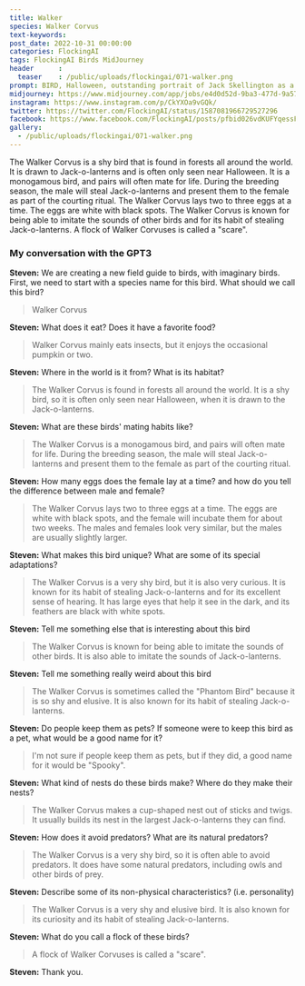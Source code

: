 ```yaml
---
title: Walker
species: Walker Corvus
text-keywords: 
post_date: 2022-10-31 00:00:00
categories: FlockingAI
tags: FlockingAI Birds MidJourney 
header      :
  teaser    : /public/uploads/flockingai/071-walker.png
prompt: BIRD, Halloween, outstanding portrait of Jack Skellington as a BIRD, from Nightmare Before Christmas, played by Slenderman in a forest, Claymation, jack o lanterns, by artgerm and RHADS, hyper realistic, portrait, cinematic, soft studio lighting, ultra realistic, photorealistic, octane render, unreal engine, hyper detailed, volumetric lighting, hdr, octane render, fantasy, horror, 4k, 8K
midjourney: https://www.midjourney.com/app/jobs/e4d0d52d-9ba3-477d-9a57-78454da4f772
instagram: https://www.instagram.com/p/CkYXOa9vGQk/
twitter: https://twitter.com/FlockingAI/status/1587081966729527296
facebook: https://www.facebook.com/FlockingAI/posts/pfbid026vdKUFYqessFyberMyh8bYnNhv1nthwEpxpPBW1DnANP3YfmJ82awMuycNnrk8mul
gallery: 
  - /public/uploads/flockingai/071-walker.png
---
```


The Walker Corvus is a shy bird that is found in forests all around the world. It is drawn to Jack-o-lanterns and is often only seen near Halloween. It is a monogamous bird, and pairs will often mate for life. During the breeding season, the male will steal Jack-o-lanterns and present them to the female as part of the courting ritual. The Walker Corvus lays two to three eggs at a time. The eggs are white with black spots. The Walker Corvus is known for being able to imitate the sounds of other birds and for its habit of stealing Jack-o-lanterns. A flock of Walker Corvuses is called a "scare".

### My conversation with the GPT3

**Steven:** We are creating a new field guide to birds, with imaginary birds. First, we need to start with a species name for this bird. What should we call this bird?

> Walker Corvus

**Steven:** What does it eat? Does it have a favorite food?

> Walker Corvus mainly eats insects, but it enjoys the occasional pumpkin or two.

**Steven:** Where in the world is it from? What is its habitat?

> The Walker Corvus is found in forests all around the world. It is a shy bird, so it is often only seen near Halloween, when it is drawn to the Jack-o-lanterns.

**Steven:** What are these birds' mating habits like?

> The Walker Corvus is a monogamous bird, and pairs will often mate for life. During the breeding season, the male will steal Jack-o-lanterns and present them to the female as part of the courting ritual.

**Steven:** How many eggs does the female lay at a time? and how do you tell the difference between male and female?

> The Walker Corvus lays two to three eggs at a time. The eggs are white with black spots, and the female will incubate them for about two weeks. The males and females look very similar, but the males are usually slightly larger.

**Steven:** What makes this bird unique? What are some of its special adaptations?

> The Walker Corvus is a very shy bird, but it is also very curious. It is known for its habit of stealing Jack-o-lanterns and for its excellent sense of hearing. It has large eyes that help it see in the dark, and its feathers are black with white spots.

**Steven:** Tell me something else that is interesting about this bird

> The Walker Corvus is known for being able to imitate the sounds of other birds. It is also able to imitate the sounds of Jack-o-lanterns.

**Steven:** Tell me something really weird about this bird

> The Walker Corvus is sometimes called the "Phantom Bird" because it is so shy and elusive. It is also known for its habit of stealing Jack-o-lanterns.

**Steven:** Do people keep them as pets? If someone were to keep this bird as a pet, what would be a good name for it?

> I'm not sure if people keep them as pets, but if they did, a good name for it would be "Spooky".

**Steven:** What kind of nests do these birds make? Where do they make their nests?

> The Walker Corvus makes a cup-shaped nest out of sticks and twigs. It usually builds its nest in the largest Jack-o-lanterns they can find.

**Steven:** How does it avoid predators? What are its natural predators?

> The Walker Corvus is a very shy bird, so it is often able to avoid predators. It does have some natural predators, including owls and other birds of prey.

**Steven:** Describe some of its non-physical characteristics? (i.e. personality)

> The Walker Corvus is a very shy and elusive bird. It is also known for its curiosity and its habit of stealing Jack-o-lanterns.

**Steven:** What do you call a flock of these birds?

> A flock of Walker Corvuses is called a "scare".

**Steven:** Thank you.
